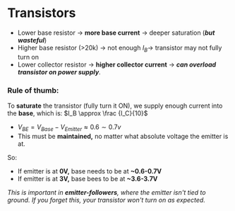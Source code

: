 # Transistors

- Lower base resistor $\rightarrow$ **more base current** $\rightarrow$ deeper saturation (***but wasteful***)
- Higher base resistor (>20k) $\rightarrow$ not enough $I_B \rightarrow$ transistor may not fully turn on
- Lower collector resistor $\rightarrow$ **higher collector current** $\rightarrow$ ***can overload transistor on power supply***.

### Rule of thumb:
To **saturate** the transistor (fully turn it ON), we supply enough current into the **base**, which is: 
$I_B \approx \frac {I_C}{10}$

- $V_{BE} = V_{Base} - V_{Emitter} \approx 0.6 \sim 0.7v$
- This must be **maintained,** no matter what absolute voltage the emitter is at.

So:
- If emitter is at **0V,** base needs to be at **~0.6-0.7V**
- If emitter is at **3V,** base bees to be at **~3.6-3.7V**

*This is important in **emitter-followers**, where the emitter isn't tied to ground. If you forget this, your transistor won't turn on as expected.*
